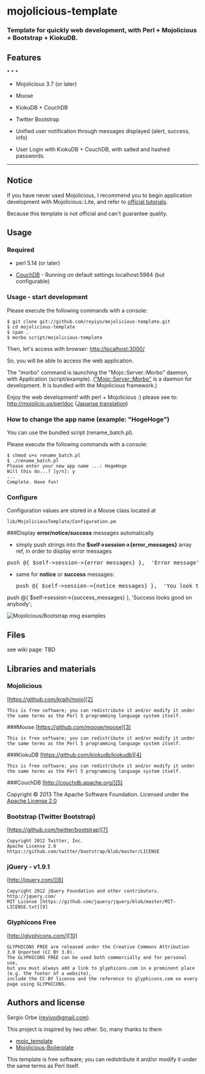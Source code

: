 # mojolicious-template

### Template for quickly web development, with Perl + Mojolicious + Bootstrap + KiokuDB.


<h2>Features</h2>
* * *

*   Mojolicious 3.7 (or later)

*   Moose

*   KiokuDB + CouchDB

*   Twitter Bootstrap

*   Unified user notification through messages displayed (alert, success, info)

*   User Login with KiokuDB + CouchDB, with salted and hashed passwords.

* * *

## Notice

If you have never used Mojolicious, I recommend you to begin application development with Mojolicious::Lite,
and refer to [official tutorials](http://mojolicio.us/perldoc/Mojolicious/Lite).

Because this template is not official and can't guarantee quality.

## Usage

### Required

*   perl 5.14 (or later)

*   [CouchDB](http://couchdb.apache.org/) - Running on default settings localhost:5984 (but configurable)

### 

### Usage - start development

Please execute the following commands with a console:

	$ git clone git://github.com/reyiyo/mojolicious-template.git
	$ cd mojolicious-template
	$ cpan .
	$ morbo script/mojolicious-template 

Then, let's access with browser: [http://localhost:3000/][1]

So, you will be able to access the web application.

The "morbo" command is launching the "Mojo::Server::Morbo" daemon, with Application (script/example).
 (["Mojo::Server::Morbo"](http://mojolicio.us/perldoc/Mojo/Server/Morbo) is a daemon for development. It is bundled with the Mojolicious framework.)

Enjoy the web development! with perl + Mojolicious :)
please see to: http://mojolicio.us/perldoc 
 ([Japanse translation](https://github.com/yuki-kimoto/mojolicious-guides-japanese/wiki))

### How to change the app name (example: "HogeHoge")

You can use the bundled script (rename_batch.pl).

Please execute the following commands with a console:

	$ chmod u+x rename_batch.pl
	$ ./rename_batch.pl
	Please enter your new app name ...: HogeHoge
	Will this do...? [y/n]: y
	...
	Complete. Have fun!

### Configure

Configuration values are stored in a Moose class located at

    lib/MojoliciousTemplate/Configuration.pm


###Display **error/notice/success** messages automatically

* simply push strings into the **$self->session->{error_messages}** array ref, in order to display error messages

 <pre>push @{ $self->session->{error_messages} },  'Error message'</pre>

* same for **notice** or **success** messages:

  <pre>push @{ $self->session->{notice_messages} },  'You look too good to be true';
push @{ $self->session->{success_messages} },  'Success looks good on anybody';</pre>

![Mojolicious/Bootstrap msg examples](https://github.com/tudorconstantin/Mojolicious-Boilerplate/wiki/images/mojo_messages.jpg)

## Files

see wiki page: TBD

## Libraries and materials


### Mojolicious
[https://github.com/kraih/mojo][2]

    This is free software; you can redistribute it and/or modify it under the same terms as the Perl 5 programming language system itself.

###Moose
[https://github.com/moose/moose][3]

    This is free software; you can redistribute it and/or modify it under the same terms as the Perl 5 programming language system itself.

###KiokuDB
[https://github.com/kiokudb/kiokudb][4]

    This is free software; you can redistribute it and/or modify it under the same terms as the Perl 5 programming language system itself.

###CouchDB
[http://couchdb.apache.org/][5]

Copyright © 2013 The Apache Software Foundation.
Licensed under the [Apache License 2.0][6]

### Bootstrap (Twitter Bootstrap)
[https://github.com/twitter/bootstrap][7]

	Copyright 2012 Twitter, Inc.
	Apache License 2.0 https://github.com/twitter/bootstrap/blob/master/LICENSE

### jQuery - v1.9.1
[http://jquery.com/][8]

	Copyright 2012 jQuery Foundation and other contributors. http://jquery.com/
	MIT License	[https://github.com/jquery/jquery/blob/master/MIT-LICENSE.txt][9]

### Glyphicons Free
[http://glyphicons.com/][10]

	GLYPHICONS FREE are released under the Creative Commons Attribution 3.0 Unported (CC BY 3.0).
	The GLYPHICONS FREE can be used both commercially and for personal use, 
	but you must always add a link to glyphicons.com in a prominent place (e.g. the footer of a website), 
	include the CC-BY license and the reference to glyphicons.com on every page using GLYPHICONS.

## Authors and license
Sergio Orbe (reyiyo@gmail.com).

This project is inspired by two other. So, many thanks to them

* [mojo_template][11]
* [Mojolicious-Boilerplate][12]



This template is free software; you can redistribute it and/or modify it under the same terms as Perl itself.


  [1]: http://localhost:3000/
  [2]: https://github.com/kraih/mojo
  [3]: https://github.com/moose/moose
  [4]: https://github.com/kiokudb/kiokudb
  [5]: http://couchdb.apache.org/
  [6]: http://www.apache.org/licenses/LICENSE-2.0
  [7]: https://github.com/twitter/bootstrap
  [8]: http://jquery.com/
  [9]: ttps://github.com/jquery/jquery/blob/master/MIT-LICENSE.txt
  [10]: http://glyphicons.com/
  [11]: https://github.com/mugifly/mojo_template
  [12]: https://github.com/tudorconstantin/Mojolicious-Boilerplate
